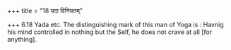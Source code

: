 +++
title = "18 यदा विनियतम्"

+++
6.18 Yada etc. The distinguishing mark of this man of Yoga is : Havnig
his mind controlled in nothing but the Self, he does not crave at all
\[for anything\].
